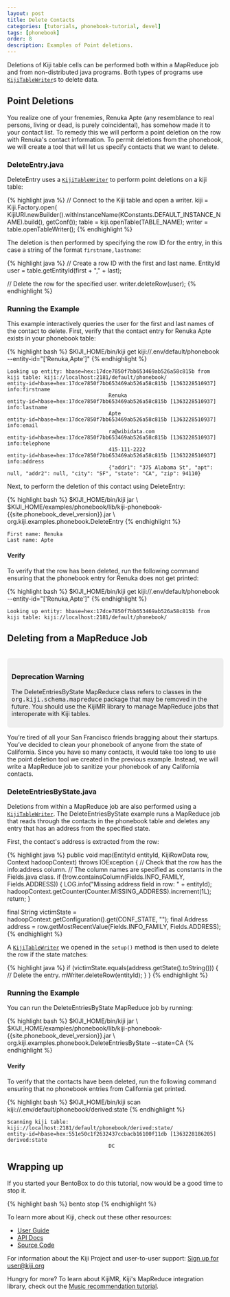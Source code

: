 ```yaml
---
layout: post
title: Delete Contacts
categories: [tutorials, phonebook-tutorial, devel]
tags: [phonebook]
order: 8
description: Examples of Point deletions.
---
```


Deletions of Kiji table cells can be performed both within a MapReduce job and from
non-distributed java programs. Both types of programs use [`KijiTableWriter`]({{site.api_schema_devel}}/KijiTableWriter.html)s to
delete data.

## Point Deletions

You realize one of your frenemies, Renuka Apte (any resemblance to real persons, living or dead,
is purely coincidental), has somehow made it to your contact list. To remedy this we will
perform a point deletion on the row with Renuka's contact information. To permit deletions
from the phonebook, we will create a tool that will let us specify contacts that we want
to delete.

### DeleteEntry.java

DeleteEntry uses a [`KijiTableWriter`]({{site.api_schema_devel}}/KijiTableWriter.html) to perform point deletions on a kiji table:

{% highlight java %}
// Connect to the Kiji table and open a writer.
kiji = Kiji.Factory.open(
    KijiURI.newBuilder().withInstanceName(KConstants.DEFAULT_INSTANCE_NAME).build(),
    getConf());
table = kiji.openTable(TABLE_NAME);
writer = table.openTableWriter();
{% endhighlight %}

The deletion is then performed by specifying the row ID for the entry, in this case
a string of the format `firstname,lastname`:

{% highlight java %}
// Create a row ID with the first and last name.
EntityId user = table.getEntityId(first + "," + last);

// Delete the row for the specified user.
writer.deleteRow(user);
{% endhighlight %}

### Running the Example

This example interactively queries the user for the first and last names of the contact
to delete. First, verify that the contact entry for Renuka Apte exists in your phonebook
table:

<div class="userinput">
{% highlight bash %}
$KIJI_HOME/bin/kiji get kiji://.env/default/phonebook --entity-id="['Renuka,Apte']"
{% endhighlight %}
</div>

    Looking up entity: hbase=hex:17dce7850f7bb653469ab526a58c815b from kiji table: kiji://localhost:2181/default/phonebook/
    entity-id=hbase=hex:17dce7850f7bb653469ab526a58c815b [1363228510937] info:firstname
                                     Renuka
    entity-id=hbase=hex:17dce7850f7bb653469ab526a58c815b [1363228510937] info:lastname
                                     Apte
    entity-id=hbase=hex:17dce7850f7bb653469ab526a58c815b [1363228510937] info:email
                                     ra@wibidata.com
    entity-id=hbase=hex:17dce7850f7bb653469ab526a58c815b [1363228510937] info:telephone
                                     415-111-2222
    entity-id=hbase=hex:17dce7850f7bb653469ab526a58c815b [1363228510937] info:address
                                     {"addr1": "375 Alabama St", "apt": null, "addr2": null, "city": "SF", "state": "CA", "zip": 94110}

Next, to perform the deletion of this contact using DeleteEntry:

<div class="userinput">
{% highlight bash %}
$KIJI_HOME/bin/kiji jar \
    $KIJI_HOME/examples/phonebook/lib/kiji-phonebook-{{site.phonebook_devel_version}}.jar \
    org.kiji.examples.phonebook.DeleteEntry
{% endhighlight %}
</div>

    First name: Renuka
    Last name: Apte

#### Verify
To verify that the row has been deleted, run the following command ensuring that the phonebook
entry for Renuka does not get printed:

<div class="userinput">
{% highlight bash %}
$KIJI_HOME/bin/kiji get kiji://.env/default/phonebook --entity-id="['Renuka,Apte']"
{% endhighlight %}
</div>

    Looking up entity: hbase=hex:17dce7850f7bb653469ab526a58c815b from kiji table: kiji://localhost:2181/default/phonebook/

## Deleting from a MapReduce Job

<div class="row">
  <div class="span2">&nbsp;</div>
  <div class="span8" style="background-color:#eee; border-radius: 6px; padding: 10px">
    <h3>Deprecation Warning</h3>
    <p>
      The DeleteEntriesByState MapReduce class refers to classes in the
      <tt>org.kiji.schema.mapreduce</tt> package
      that may be removed in the future. You should use the KijiMR library to manage
      MapReduce jobs that interoperate with Kiji tables.
    </p>
  </div>
</div>

You’re tired of all your San Francisco friends bragging about their startups.
You’ve decided to clean your phonebook of anyone from the state of California. Since
you have so many contacts, it would take too long to use the point deletion tool
we created in the previous example. Instead, we will write a MapReduce job to
sanitize your phonebook of any California contacts.

### DeleteEntriesByState.java

Deletions from within a MapReduce job are also performed using a [`KijiTableWriter`]({{site.api_schema_devel}}/KijiTableWriter.html).
The DeleteEntriesByState example runs a MapReduce job that reads through the contacts
in the phonebook table and deletes any entry that has an address from the specified
state.

First, the contact's address is extracted from the row:

{% highlight java %}
public void map(EntityId entityId, KijiRowData row, Context hadoopContext)
    throws IOException {
  // Check that the row has the info:address column.
  // The column names are specified as constants in the Fields.java class.
  if (!row.containsColumn(Fields.INFO_FAMILY, Fields.ADDRESS)) {
    LOG.info("Missing address field in row: " + entityId);
    hadoopContext.getCounter(Counter.MISSING_ADDRESS).increment(1L);
    return;
  }

  final String victimState = hadoopContext.getConfiguration().get(CONF_STATE, "");
  final Address address = row.getMostRecentValue(Fields.INFO_FAMILY, Fields.ADDRESS);
{% endhighlight %}

A [`KijiTableWriter`]({{site.api_schema_devel}}/KijiTableWriter.html) we opened in the `setup()` method is then used to delete
the row if the state matches:

{% highlight java %}
  if (victimState.equals(address.getState().toString())) {
    // Delete the entry.
    mWriter.deleteRow(entityId);
  }
}
{% endhighlight %}

### Running the Example

You can run the DeleteEntriesByState MapReduce job by running:

<div class="userinput">
{% highlight bash %}
$KIJI_HOME/bin/kiji jar \
    $KIJI_HOME/examples/phonebook/lib/kiji-phonebook-{{site.phonebook_devel_version}}.jar \
    org.kiji.examples.phonebook.DeleteEntriesByState --state=CA
{% endhighlight %}
</div>

#### Verify
To verify that the contacts have been deleted, run the following command ensuring that no
phonebook entries from California get printed.

<div class="userinput">
{% highlight bash %}
$KIJI_HOME/bin/kiji scan kiji://.env/default/phonebook/derived:state
{% endhighlight %}
</div>

    Scanning kiji table: kiji://localhost:2181/default/phonebook/derived:state/
    entity-id=hbase=hex:551e50c1f2632437ccbacb16100f11db [1363228186205] derived:state
                                     DC

## Wrapping up
If you started your BentoBox to do this tutorial, now would be a good time to stop it.

<div class="userinput">
{% highlight bash %}
bento stop
{% endhighlight %}
</div>

To learn more about Kiji, check out these other resources:
 - [User Guide]({{site.userguide_schema_devel}}/kiji-schema-overview)
 - [API Docs](http://docs.kiji.org/apidocs)
 - [Source Code](http://github.com/kijiproject)

For information about the Kiji Project and user-to-user support:
<a class="btn btn-primary" href="mailto:user+subscribe@kiji.org">Sign up for user@kiji.org</a>

Hungry for more? To learn about KijiMR, Kiji's MapReduce integration library,
check out the
[Music recommendation tutorial]({{site.tutorial_music_devel}}/music-overview/).
